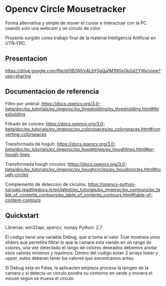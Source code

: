 # Opencv Circle Mousetracker
Forma alternativa y simple de mover el cursor e interactuar con la PC usando solo una webcam y un circulo de color.

Proyecto surgido como trabajo final de la material Inteligencia Artificial en UTN-FRC.

## Presentacion

https://drive.google.com/file/d/0B3NVxALbY0gQa1M1N0xGbGd2YWs/view?usp=sharing

## Documentacion de referencia

Filtro por umbral: https://docs.opencv.org/3.0-beta/doc/py_tutorials/py_imgproc/py_thresholding/py_thresholding.html#thresholding

Filtrado de colores: https://docs.opencv.org/3.0-beta/doc/py_tutorials/py_imgproc/py_colorspaces/py_colorspaces.html#converting-colorspaces


Transformada de hoguh: https://docs.opencv.org/3.0-beta/doc/py_tutorials/py_imgproc/py_houghlines/py_houghlines.html#py-hough-lines

Transformada hough circulos: https://docs.opencv.org/3.0-beta/doc/py_tutorials/py_imgproc/py_houghcircles/py_houghcircles.html#hough-circles

Complemento de deteccion de circulos: https://opencv-python-tutroals.readthedocs.io/en/latest/py_tutorials/py_imgproc/py_contours/py_table_of_contents_contours/py_table_of_contents_contours.html#table-of-content-contours

## Quickstart

Librerias: win32api, opencv, numpy
Python: 2.7

El codigo tiene una variable Debug, que si toma el valor True mostrara unos sliders que permitira filtrar lo que la camara esta viendo en un rango de colores, una vez detectado el rango de colores deseados debemos anotar esos valores minimos y maximos. Dentro del codigo estan 2 arrays lower y upper, estos deberan tener los valores que encontramos antes.

Si Debug esta en False, la aplicacion empieza procesa la iamgen de la camara y si detecta un circulo pondra su contorno en verde y movera el mouse segun se mueva el circulo.
